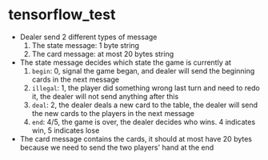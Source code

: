 # tensorflow_test

-  Dealer send 2 different types of message
   1. The state message: 1 byte string
   1. The card message: at most 20 bytes string
-  The state message decides which state the game is currently at
   1. `begin`: 0, signal the game began, and dealer will send the beginning cards in the next message
   1. `illegal`: 1, the player did something wrong last turn and need to redo it, the dealer will not send anything after this
   1. `deal`: 2, the dealer deals a new card to the table, the dealer will send the new cards to the players in the next message
   1. `end`: 4/5, the game is over, the dealer decides who wins. 4 indicates win, 5 indicates lose
-  The card message contains the cards, it should at most have 20 bytes because we need to send the two players' hand at the end
